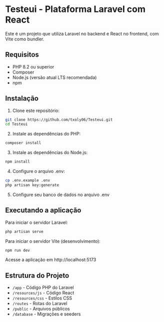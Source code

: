 # Testeui - Plataforma Laravel com React

Este é um projeto que utiliza Laravel no backend e React no frontend, com Vite como bundler.

## Requisitos

- PHP 8.2 ou superior
- Composer
- Node.js (versão atual LTS recomendada)
- npm

## Instalação

1. Clone este repositório:
```bash
git clone https://github.com/txoly06/Testeui.git
cd Testeui
```

2. Instale as dependências do PHP:
```bash
composer install
```

3. Instale as dependências do Node.js:
```bash
npm install
```

4. Configure o arquivo .env:
```bash
cp .env.example .env
php artisan key:generate
```

5. Configure seu banco de dados no arquivo .env

## Executando a aplicação

Para iniciar o servidor Laravel:
```bash
php artisan serve
```

Para iniciar o servidor Vite (desenvolvimento):
```bash
npm run dev
```

Acesse a aplicação em http://localhost:5173

## Estrutura do Projeto

- `/app` - Código PHP do Laravel
- `/resources/js` - Código React
- `/resources/css` - Estilos CSS
- `/routes` - Rotas do Laravel
- `/public` - Arquivos públicos
- `/database` - Migrações e seeders